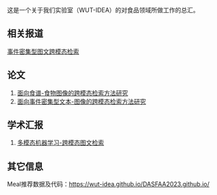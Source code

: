 这是一个关于我们实验室（WUT-IDEA）的对食品领域所做工作的总汇。

## 相关报道
[事件密集型图文跨模态检索](https://mp.weixin.qq.com/s/rSP3Sd1BMoYpJpLzqu0sUw)

## 论文
1. [面向食谱-食物图像的跨模态检索方法研究](https://github.com/WUT-IDEA/food-computing/blob/main/papers/%E6%98%9D%E5%AD%90%E8%BE%B0-%E7%A1%95%E5%A3%AB%E8%AE%BA%E6%96%87-%E9%A3%9F%E8%B0%B1-%E9%A3%9F%E7%89%A9%E5%9B%BE%E5%83%8F%E6%A3%80%E7%B4%A2.pdf)
2. [面向事件密集型文本-图像的跨模态检索方法研究](https://github.com/WUT-IDEA/food-computing/blob/main/papers/%E8%B0%A2%E5%BF%A0%E4%BC%9F_%E5%8D%9A%E5%A3%AB%E8%AE%BA%E6%96%87-%E4%BA%8B%E4%BB%B6%E5%AF%86%E9%9B%86%E5%9E%8B%E5%9B%BE%E6%96%87%E6%A3%80%E7%B4%A2.pdf)

## 学术汇报
1. [多模态机器学习-跨模态图文检索](https://github.com/WUT-IDEA/food-computing/blob/main/academic%20report/%E4%BA%8B%E4%BB%B6%E5%AF%86%E9%9B%86%E5%9E%8B%E5%9B%BE%E6%96%87%E8%B7%A8%E6%A8%A1%E6%80%81%E6%A3%80%E7%B4%A22023Github_ppt.pdf)

## 其它信息
Meal推荐数据及代码：https://wut-idea.github.io/DASFAA2023.github.io/

